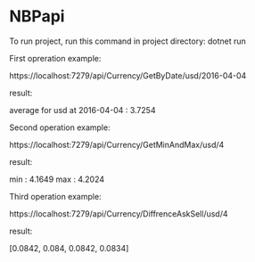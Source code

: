 # NBPapi
To run project, run this command in project directory:
dotnet run

First opreration example:

https://localhost:7279/api/Currency/GetByDate/usd/2016-04-04

result:

average for usd at 2016-04-04 : 3.7254

Second operation example:

https://localhost:7279/api/Currency/GetMinAndMax/usd/4

result:

min : 4.1649 max : 4.2024

Third operation example:

https://localhost:7279/api/Currency/DiffrenceAskSell/usd/4

result:

[0.0842,
0.084,
0.0842,
0.0834]
